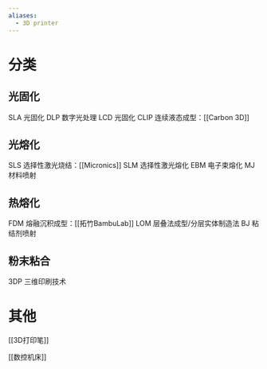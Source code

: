 ```yaml
---
aliases:
  - 3D printer
---
```

# 分类

## 光固化

SLA 光固化
DLP 数字光处理
LCD 光固化
CLIP 连续液态成型：[[Carbon 3D]]

## 光熔化

SLS 选择性激光烧结：[[Micronics]]
SLM 选择性激光熔化
EBM 电子束熔化
MJ 材料喷射


## 热熔化

FDM 熔融沉积成型：[[拓竹BambuLab]]
LOM 层叠法成型/分层实体制造法
BJ 粘结剂喷射

## 粉末粘合

3DP 三维印刷技术






# 其他

[[3D打印笔]]

[[数控机床]]

